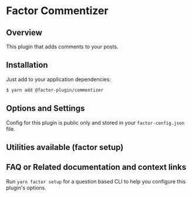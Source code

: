 # Factor Commentizer

## Overview

This plugin that adds comments to your posts.

## Installation

Just add to your application dependencies:

```bash
$ yarn add @factor-plugin/commentizer
```

## Options and Settings

Config for this plugin is public only and stored in your `factor-config.json` file.

## Utilities available (factor setup)

## FAQ or Related documentation and context links

Run `yarn factor setup` for a question based CLI to help you configure this plugin's options.
